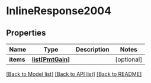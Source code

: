 # InlineResponse2004

## Properties
Name | Type | Description | Notes
------------ | ------------- | ------------- | -------------
**items** | [**list[PmtGain]**](PmtGain.md) |  | [optional] 

[[Back to Model list]](../README.md#documentation-for-models) [[Back to API list]](../README.md#documentation-for-api-endpoints) [[Back to README]](../README.md)

